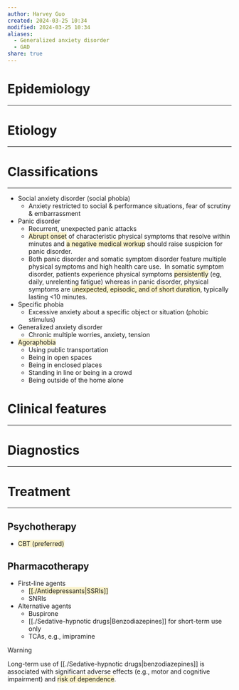 ```yaml
---
author: Harvey Guo
created: 2024-03-25 10:34
modified: 2024-03-25 10:34
aliases:
  - Generalized anxiety disorder
  - GAD
share: true
---
```

# Epidemiology
---


# Etiology
---


# Classifications
---
- Social anxiety disorder (social phobia)
	- Anxiety restricted to social & performance situations, fear of scrutiny & embarrassment
- Panic disorder
	- Recurrent, unexpected panic attacks
	- <span style="background:rgba(240, 200, 0, 0.2)">Abrupt onset</span> of characteristic physical symptoms that resolve within minutes and <span style="background:rgba(240, 200, 0, 0.2)">a negative medical workup</span> should raise suspicion for panic disorder.
	- Both panic disorder and somatic symptom disorder feature multiple physical symptoms and high health care use.  In somatic symptom disorder, patients experience physical symptoms <span style="background:rgba(240, 200, 0, 0.2)">persistently</span> (eg, daily, unrelenting fatigue) whereas in panic disorder, physical symptoms are <span style="background:rgba(240, 200, 0, 0.2)">unexpected, episodic, and of short duration</span>, typically lasting <10 minutes.
- Specific phobia
	- Excessive anxiety about a specific object or situation (phobic stimulus)
- Generalized anxiety disorder
	- Chronic multiple worries, anxiety, tension
- <span style="background:rgba(240, 200, 0, 0.2)">Agoraphobia</span>
	- Using public transportation
	- Being in open spaces
	- Being in enclosed places
	- Standing in line or being in a crowd
	- Being outside of the home alone

# Clinical features
---


# Diagnostics
---


# Treatment
---
## Psychotherapy
- <span style="background:rgba(240, 200, 0, 0.2)">CBT (preferred)</span>
## Pharmacotherapy
- First-line agents 
	- <span style="background:rgba(240, 200, 0, 0.2)">[[./Antidepressants|SSRIs]]</span>
	- SNRIs
- Alternative agents
	- Buspirone
	- [[./Sedative-hypnotic drugs|Benzodiazepines]] for short-term use only
	- TCAs, e.g., imipramine

>[!warning] 
>Long-term use of [[./Sedative-hypnotic drugs|benzodiazepines]] is associated with significant adverse effects (e.g., motor and cognitive impairment) and <span style="background:rgba(240, 200, 0, 0.2)">risk of dependence</span>.
